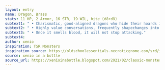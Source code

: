 ```yaml
---
layout: entry 
name: Dragon, Brass
stats: 11 HP, 2 Armor, 16 STR, 19 WIL, bite (d8+d8)
subtext1: " • Charismatic, good-aligned dragons who hide their hoards in dunes of sand."
subtext2: " • Highly value conversations, frequently shapechanges into humanoids to interact with adventurers."
subtext3: " • Once it smells blood, it will not stop attacking."
subtext4: 
author: xenio
inspiration: TSR Monsters
inspiration_source: https://oldschoolessentials.necroticgnome.com/srd/index.php/Monster_Descriptions
source: xenio in a bottle
source_url: https://xenioinabottle.blogspot.com/2021/02/classic-monsters-for-cairnito-part-1.html
---
```


